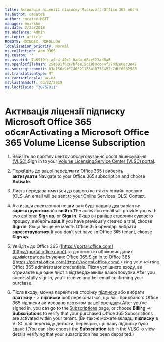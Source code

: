 ```yaml
---
title: Активація ліцензії підписку Microsoft Office 365 обсяг
ms.author: cmcatee
author: cmcatee-MSFT
manager: mnirkhe
ms.date: 2/23/2018
ms.audience: Admin
ms.topic: article
ROBOTS: NOINDEX, NOFOLLOW
localization_priority: Normal
ms.collection: Adm_O365
ms.custom: ''
ms.assetid: 7a6919fc-afe4-40c7-8ada-d8ce523ad8a8
ms.openlocfilehash: 25a501f6c07bfee15c18b0cce4f27dd2e6ec3e47
ms.sourcegitcommit: 03a156a9c9740521155a30775492c7dff0982588
ms.translationtype: MT
ms.contentlocale: uk-UA
ms.lasthandoff: 03/22/2019
ms.locfileid: "30757911"
---
```

# <a name="activating-a-microsoft-office-365-volume-license-subscription"></a><span data-ttu-id="de322-102">Активація ліцензії підписку Microsoft Office 365 обсяг</span><span class="sxs-lookup"><span data-stu-id="de322-102">Activating a Microsoft Office 365 Volume License Subscription</span></span>

1. <span data-ttu-id="de322-103">Ввійдіть до [порталу центру обслуговування обсяг ліцензування (VLSC)](http://go.microsoft.com/fwlink/p/?LinkId=329762).</span><span class="sxs-lookup"><span data-stu-id="de322-103">Sign in to your [Volume Licensing Service Center (VLSC) portal](http://go.microsoft.com/fwlink/p/?LinkId=329762).</span></span>
    
2. <span data-ttu-id="de322-104">Перейдіть до вашої передплати Office 365 і виберіть **активувати**.</span><span class="sxs-lookup"><span data-stu-id="de322-104">Navigate to your Office 365 subscription and choose **Activate**.</span></span>
    
3. <span data-ttu-id="de322-105">Листа передаватимуться до вашого контакту онлайн послуги (OLS).</span><span class="sxs-lookup"><span data-stu-id="de322-105">An email will be sent to your Online Services (OLS) Contact.</span></span>
    
4. <span data-ttu-id="de322-106">Активація електронної пошти вам буде надана два варіанти: **зареєструватися**або **ввійти**.</span><span class="sxs-lookup"><span data-stu-id="de322-106">The activation email will provide you with two options: **Sign up**, or **Sign in**.</span></span> <span data-ttu-id="de322-107">Якщо ви раніше створили судового процесу, виберіть **вхід**.</span><span class="sxs-lookup"><span data-stu-id="de322-107">If you have previously created a trial, choose **Sign in**.</span></span> <span data-ttu-id="de322-108">Якщо ви ще не мають Office 365 орендар, вибрати **зареєструватися**.</span><span class="sxs-lookup"><span data-stu-id="de322-108">If you don't yet have an Office 365 tenant, choose **Sign up**.</span></span>
    
5. <span data-ttu-id="de322-109">Увійдіть до Office 365 ([https://portal.office.com](https://portal.office.com)) за допомогою облікових даних адміністратора існуючих Office 365.</span><span class="sxs-lookup"><span data-stu-id="de322-109">Sign in to Office 365 ([https://portal.office.com](https://portal.office.com)) using your existing Office 365 administrator credentials.</span></span> <span data-ttu-id="de322-110">Після успішного входу, ви отримаєте ще один лист з підтвердженням вашої покупки.</span><span class="sxs-lookup"><span data-stu-id="de322-110">After you successfully sign in, you'll receive another email confirming your purchase.</span></span>
    
6. <span data-ttu-id="de322-111">Після входу, можна перейти на сторінку [підписки](https://go.microsoft.com/fwlink/p/?linkid=842054) або вибрати **платіжну**  - \> **підписки** щоб переконатися, що ваш придбаного Office 365 підписки активовано протягом вашої орендаря.</span><span class="sxs-lookup"><span data-stu-id="de322-111">After you've signed in, you can go to the [Subscriptions](https://go.microsoft.com/fwlink/p/?linkid=842054) page, or choose **Billing** -\> **Subscriptions** to verify that your purchased Office 365 Subscriptions are activated within your tenant.</span></span> <span data-ttu-id="de322-112">(Ви також можете вкладці **підписку** в VLSC для перегляду деталей, перевірки, що вашу підписку було здано.)</span><span class="sxs-lookup"><span data-stu-id="de322-112">(You can also choose the **Subscription** tab in the VLSC to view details verifying that your subscription has been deposited.)</span></span> 
    

